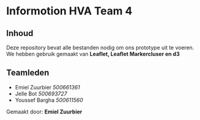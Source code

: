 Informotion HVA Team 4
======================

Inhoud
------

Deze repository bevat alle bestanden nodig om ons prototype uit te voeren.
We hebben gebruik gemaakt van **Leaflet, Leaflet Markercluser en d3**

Teamleden
---------

- Emiel Zuurbier *500661361*
- Jelle Bot *500693727*
- Youssef Bargha *500611560*

Gemaakt door: **Emiel Zuurbier**
